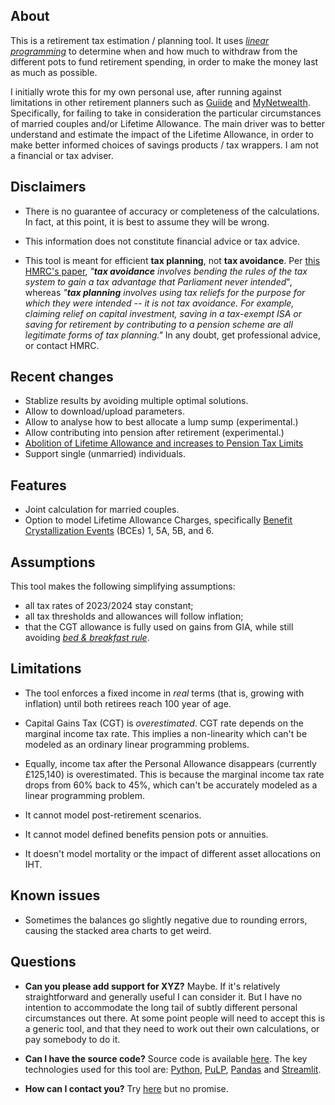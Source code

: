 ## About

This is a retirement tax estimation / planning tool.
It uses _[linear
programming](https://en.wikipedia.org/wiki/Linear_programming)_ to determine
when and how much to withdraw from the different pots to fund retirement
spending, in order to make the money last as much as possible.

I initially wrote this for my own personal use, after running against limitations in other retirement planners such as [Guiide](https://guiide.co.uk/) and [MyNetwealth](https://my.netwealth.com/).  Specifically, for failing to take in consideration the particular circumstances of married couples and/or Lifetime Allowance.
The main driver was to better understand and estimate the impact of the Lifetime Allowance, in order to make better informed choices of savings products / tax wrappers.
I am not a financial or tax adviser.

## Disclaimers

* There is no guarantee of accuracy or completeness of the calculations.
  In fact, at this point, it is best to assume they will be wrong.

* This information does not constitute financial advice or tax advice.

* This tool is meant for efficient **tax planning**, not **tax avoidance**.
  Per [this HMRC's paper](https://www.gov.uk/government/publications/tackling-tax-avoidance-evasion-and-other-forms-of-non-compliance),
  _"**tax avoidance** involves bending the rules of the tax system to gain a tax
  advantage that Parliament never intended_",
  whereas
  _"**tax planning** involves using tax reliefs for the purpose for which they were
  intended -- it is not tax avoidance. For example, claiming relief on capital
  investment, saving in a tax-exempt ISA or saving for retirement by
  contributing to a pension scheme are all legitimate forms of tax planning."_
  In any doubt, get professional advice, or contact HMRC.

## Recent changes

* Stablize results by avoiding multiple optimal solutions.
* Allow to download/upload parameters.
* Allow to analyse how to best allocate a lump sump (experimental.)
* Allow contributing into pension after retirement (experimental.)
* [Abolition of Lifetime Allowance and increases to Pension Tax Limits](https://www.gov.uk/government/publications/abolition-of-lifetime-allowance-and-increases-to-pension-tax-limits/pension-tax-limits)
* Support single (unmarried) individuals.

## Features

* Joint calculation for married couples.
* Option to model Lifetime Allowance Charges, specifically [Benefit Crystallization Events](https://www.gov.uk/hmrc-internal-manuals/pensions-tax-manual/ptm088600) (BCEs) 1, 5A, 5B, and 6.

## Assumptions

This tool makes the following simplifying assumptions:
* all tax rates of 2023/2024 stay constant;
* all tax thresholds and allowances will follow inflation;
* that the CGT allowance is fully used on gains from GIA, while still avoiding [_bed & breakfast rule_](https://www.gov.uk/hmrc-internal-manuals/capital-gains-manual/cg13350).

## Limitations

* The tool enforces a fixed income in _real_ terms (that is, growing with inflation) until both retirees reach 100 year of age.

* Capital Gains Tax (CGT) is _overestimated_.  CGT rate depends on the marginal income tax rate.  This implies a non-linearity which can't be modeled as an ordinary linear programming problems.

* Equally, income tax after the Personal Allowance disappears (currently £125,140) is overestimated.  This is because the marginal income tax rate drops from 60% back to 45%, which can't be accurately modeled as a linear programming problem.

* It cannot model post-retirement scenarios.

* It cannot model defined benefits pension pots or annuities.

* It doesn't model mortality or the impact of different asset allocations on
  IHT.

## Known issues

* Sometimes the balances go slightly negative due to rounding errors, causing the stacked area charts to get weird.

## Questions

* **Can you please add support for XYZ?**  Maybe.  If it's relatively straightforward and generally useful I can consider it.  But I have no intention to accommodate the long tail of subtly different personal circumstances out there.  At some point people will need to accept this is a generic tool, and that they need to work out their own calculations, or pay somebody to do it.

* **Can I have the source code?**  Source code is available [here](https://github.com/LateGenXer/finance/tree/main/rtp).  The key technologies used for this tool are: [Python](https://www.python.org/), [PuLP](https://coin-or.github.io/pulp/), [Pandas](https://pandas.pydata.org/) and [Streamlit](https://streamlit.io/).

* **How can I contact you?**  Try [here](https://github.com/LateGenXer/finance/discussions) but no promise.
